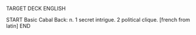TARGET DECK
ENGLISH

START
Basic
Cabal
Back: n. 1 secret intrigue. 2 political clique. [french from latin]
END
